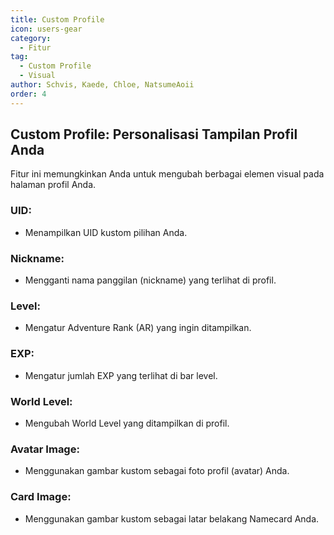 ```yaml
---
title: Custom Profile
icon: users-gear
category:
  - Fitur
tag:
  - Custom Profile
  - Visual
author: Schvis, Kaede, Chloe, NatsumeAoii
order: 4
---
```


## Custom Profile: Personalisasi Tampilan Profil Anda

Fitur ini memungkinkan Anda untuk mengubah berbagai elemen visual pada halaman profil Anda.

### UID:
- Menampilkan UID kustom pilihan Anda.

### Nickname:
- Mengganti nama panggilan (nickname) yang terlihat di profil.

### Level:
- Mengatur Adventure Rank (AR) yang ingin ditampilkan.

### EXP:
- Mengatur jumlah EXP yang terlihat di bar level.

### World Level:
- Mengubah World Level yang ditampilkan di profil.

### Avatar Image:
- Menggunakan gambar kustom sebagai foto profil (avatar) Anda.

### Card Image:
- Menggunakan gambar kustom sebagai latar belakang Namecard Anda.